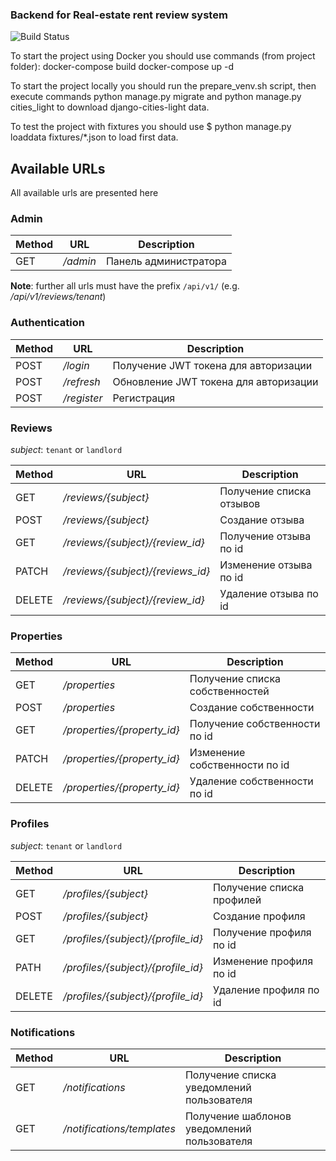 ### Backend for Real-estate rent review system

![Build Status](https://github.com/m0nk-tnd/real-estate-review-system-be/actions/workflows/ci.yml/badge.svg?branch=develop)

To start the project using Docker you should use commands (from project folder):
docker-compose build
docker-compose up -d

To start the project locally you should run the 
prepare_venv.sh
 script, then execute commands
python manage.py migrate
 and 
python manage.py cities_light
 to download django-cities-light data.

To test the project with fixtures you should use 
$ python manage.py loaddata fixtures/*.json
 to load first data.

## Available URLs

All available urls are presented here

### Admin

Method | URL | Description 
------|------|-------
GET | */admin* | Панель администратора


**Note**: further all urls must have the prefix `/api/v1/` (e.g. */api/v1/reviews/tenant*)


### Authentication

Method | URL | Description 
------|------|-------
POST | */login* | Получение JWT токена для авторизации
POST | */refresh* | Обновление JWT токена для авторизации
POST | */register* | Регистрация


### Reviews

*subject*: `tenant` or `landlord`

Method | URL | Description 
------|------|-------
GET | */reviews/{subject}* | Получение списка отзывов
POST | */reviews/{subject}* | Создание отзыва
GET | */reviews/{subject}/{review_id}* | Получение отзыва по id
PATCH | */reviews/{subject}/{reviews_id}* | Изменение отзыва по id
DELETE | */reviews/{subject}/{review_id}* | Удаление отзыва по id


### Properties

Method | URL | Description 
------|------|-------
GET | */properties* | Получение списка собственностей
POST | */properties* | Создание собственности
GET | */properties/{property_id}* | Получение собственности по id
PATCH | */properties/{property_id}* | Изменение собственности по id
DELETE | */properties/{property_id}* | Удаление собственности по id


### Profiles

*subject*: `tenant` or `landlord`

Method | URL | Description 
------|------|-------
GET | */profiles/{subject}* | Получение списка профилей 
POST | */profiles/{subject}* | Создание профиля
GET | */profiles/{subject}/{profile_id}* | Получение профиля по id
PATH | */profiles/{subject}/{profile_id}* | Изменение профиля по id
DELETE | */profiles/{subject}/{profile_id}* | Удаление профиля по id


### Notifications

Method | URL | Description 
------|------|-------
GET | */notifications* | Получение списка уведомлений пользователя
GET | */notifications/templates* | Получение шаблонов уведомлений пользователя
